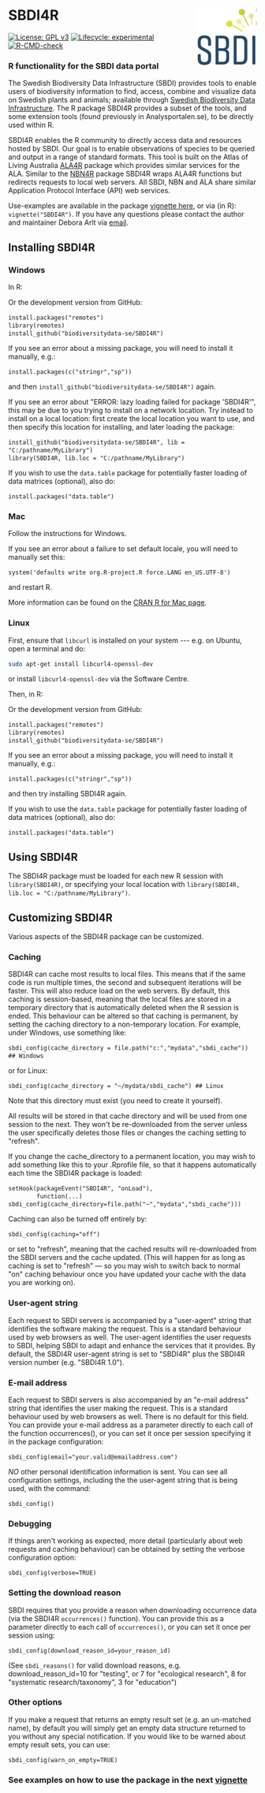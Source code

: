 # SBDI4R <img src="https://github.com/biodiversitydata-se/SBDI4R/raw/master/man/figures/SBDI.png" align="right" width="120"/>

[![License: GPL
v3](https://img.shields.io/badge/License-GPLv3-blue.svg)](https://www.gnu.org/licenses/gpl-3.0)
[![Lifecycle:
experimental](https://img.shields.io/badge/lifecycle-maturing-blue.svg)](https://www.tidyverse.org/lifecycle/#maturing)
[![R-CMD-check](https://github.com/biodiversitydata-se/SBDI4R/workflows/R-CMD-check/badge.svg)](https://github.com/biodiversitydata-se/SBDI4R/actions)


### R functionality for the SBDI data portal

The Swedish Biodiversity Data Infrastructure (SBDI) provides tools to
enable users of biodiversity information to find, access, combine and
visualize data on Swedish plants and animals; available through [Swedish
Biodiversity Data Infrastructure](https://biodiversitydata.se/). The R
package SBDI4R provides a subset of the tools, and some extension tools
(found previously in Analysportalen.se), to be directly used within R.

SBDI4R enables the R community to directly access data and resources
hosted by SBDI. Our goal is to enable observations of species to be
queried and output in a range of standard formats. This tool is built on
the Atlas of Living Australia
[ALA4R](https://github.com/AtlasOfLivingAustralia/ALA4R) package which
provides similar services for the ALA. Similar to the
[NBN4R](https://github.com/fozy81/NBN4R) package SBDI4R wraps ALA4R
functions but redirects requests to local web servers. All SBDI, NBN and
ALA share similar Application Protocol Interface (API) web services.

Use-examples are available in the package [vignette
here](https://biodiversitydata-se.github.io/SBDI4R/articles/SBDI4R.html),
or via (in R): `vignette("SBDI4R")`. If you have any questions please
contact the author and maintainer Debora Arlt via
[email](mailto:debora.arlt@slu.se?subject=%5BGitHub%5D%20SBDI4R).

## Installing SBDI4R

### Windows

In R:

Or the development version from GitHub:

```{r}
install.packages("remotes")
library(remotes)
install_github("biodiversitydata-se/SBDI4R")
```

If you see an error about a missing package, you will need to install it
manually, e.g.:

```{r}
install.packages(c("stringr","sp"))
```

and then `install_github("biodiversitydata-se/SBDI4R")` again.

If you see an error about "ERROR: lazy loading failed for package
'SBDI4R'", this may be due to you trying to install on a network
location. Try instead to install on a local location: first create the
local location you want to use, and then specify this location for
installing, and later loading the package:

```{r}
install_github("biodiversitydata-se/SBDI4R", lib = "C:/pathname/MyLibrary")
library(SBDI4R, lib.loc = "C:/pathname/MyLibrary")
```

If you wish to use the `data.table` package for potentially faster
loading of data matrices (optional), also do:

```{r}
install.packages("data.table")
```

### Mac

Follow the instructions for Windows.

If you see an error about a failure to set default locale, you will need
to manually set this:

```{r}
system('defaults write org.R-project.R force.LANG en_US.UTF-8')
```

and restart R.

More information can be found on the [CRAN R for Mac
page](https://cran.r-project.org/bin/macosx/RMacOSX-FAQ.html#Internationalization-of-the-R_002eapp).

### Linux

First, ensure that `libcurl` is installed on your system --- e.g. on
Ubuntu, open a terminal and do:

``` bash
sudo apt-get install libcurl4-openssl-dev
```

or install `libcurl4-openssl-dev` via the Software Centre.

Then, in R:

Or the development version from GitHub:

```{r eval=FALSE}
install.packages("remotes")
library(remotes)
install_github("biodiversitydata-se/SBDI4R")
```

If you see an error about a missing package, you will need to install it
manually, e.g.:

```{r}
install.packages(c("stringr","sp"))
```

and then try installing SBDI4R again.

If you wish to use the `data.table` package for potentially faster
loading of data matrices (optional), also do:

```{r}
install.packages("data.table")
```

## Using SBDI4R

The SBDI4R package must be loaded for each new R session with
`library(SBDI4R)`, or specifying your local location with
`library(SBDI4R, lib.loc = "C:/pathname/MyLibrary")`.

## Customizing SBDI4R

Various aspects of the SBDI4R package can be customized.

### Caching

SBDI4R can cache most results to local files. This means that if the
same code is run multiple times, the second and subsequent iterations
will be faster. This will also reduce load on the web servers. By
default, this caching is session-based, meaning that the local files are
stored in a temporary directory that is automatically deleted when the R
session is ended. This behaviour can be altered so that caching is
permanent, by setting the caching directory to a non-temporary location.
For example, under Windows, use something like:

```{r}
sbdi_config(cache_directory = file.path("c:","mydata","sbdi_cache")) ## Windows
```

or for Linux:

```{r}
sbdi_config(cache_directory = "~/mydata/sbdi_cache") ## Linux
```

Note that this directory must exist (you need to create it yourself).

All results will be stored in that cache directory and will be used from
one session to the next. They won't be re-downloaded from the server
unless the user specifically deletes those files or changes the caching
setting to "refresh".

If you change the cache_directory to a permanent location, you may wish
to add something like this to your .Rprofile file, so that it happens
automatically each time the SBDI4R package is loaded:

```{r}
setHook(packageEvent("SBDI4R", "onLoad"), 
        function(...) sbdi_config(cache_directory=file.path("~","mydata","sbdi_cache")))
```

Caching can also be turned off entirely by:

```{r}
sbdi_config(caching="off")
```

or set to "refresh", meaning that the cached results will re-downloaded
from the SBDI servers and the cache updated. (This will happen for as
long as caching is set to "refresh" — so you may wish to switch back to
normal "on" caching behaviour once you have updated your cache with the
data you are working on).

### User-agent string

Each request to SBDI servers is accompanied by a "user-agent" string
that identifies the software making the request. This is a standard
behaviour used by web browsers as well. The user-agent identifies the
user requests to SBDI, helping SBDI to adapt and enhance the services
that it provides. By default, the SBDI4R user-agent string is set to
"SBDI4R" plus the SBDI4R version number (e.g. "SBDI4R 1.0").

### E-mail address

Each request to SBDI servers is also accompanied by an "e-mail address"
string that identifies the user making the request. This is a standard
behaviour used by web browsers as well. There is no default for this
field. You can provide your e-mail address as a parameter directly to
each call of the function occurrences(), or you can set it once per
session specifying it in the package configuration:

```{r}
sbdi_config(email="your.valid@emailaddress.com")
```

*NO* other personal identification information is sent. You can see all
configuration settings, including the the user-agent string that is
being used, with the command:

```{r}
sbdi_config()
```

### Debugging

If things aren't working as expected, more detail (particularly about
web requests and caching behaviour) can be obtained by setting the
verbose configuration option:

```{r}
sbdi_config(verbose=TRUE)
```

### Setting the download reason

SBDI requires that you provide a reason when downloading occurrence data
(via the SBDI4R `occurrences()` function). You can provide this as a
parameter directly to each call of `occurrences()`, or you can set it
once per session using:

```{r}
sbdi_config(download_reason_id=your_reason_id)
```

(See `sbdi_reasons()` for valid download reasons, e.g.
download_reason_id=10 for "testing", or 7 for "ecological research", 8
for "systematic research/taxonomy", 3 for "education")

### Other options

If you make a request that returns an empty result set (e.g. an
un-matched name), by default you will simply get an empty data structure
returned to you without any special notification. If you would like to
be warned about empty result sets, you can use:

```{r}
sbdi_config(warn_on_empty=TRUE)
```

### See examples on how to use the package in the next [vignette](https://biodiversitydata-se.github.io/SBDI4R/articles/SBDI4R.html)
